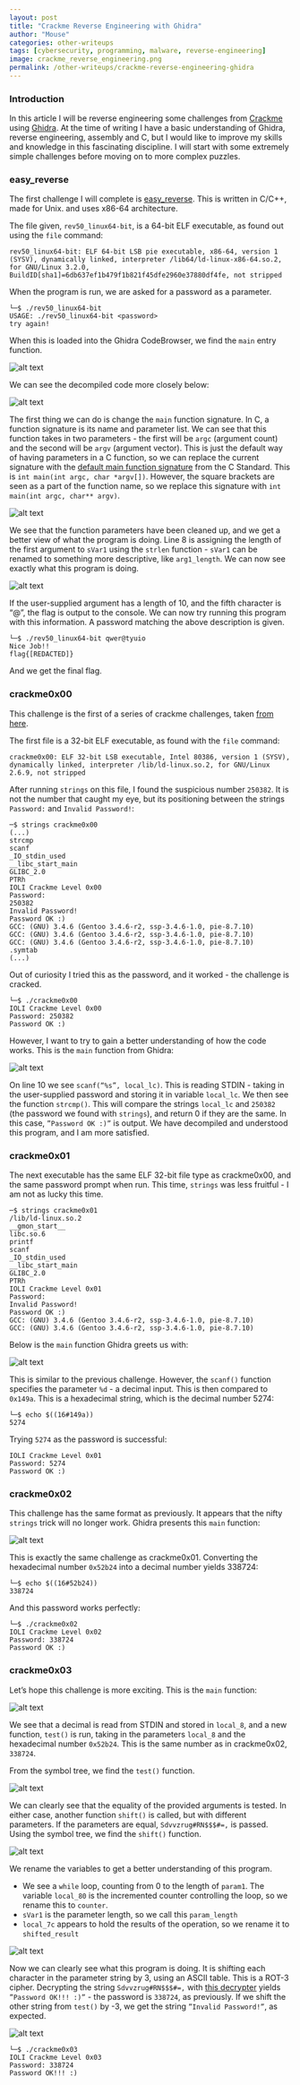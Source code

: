 ```yaml
---
layout: post
title: "Crackme Reverse Engineering with Ghidra"
author: "Mouse"
categories: other-writeups
tags: [cybersecurity, programming, malware, reverse-engineering]
image: crackme_reverse_engineering.png
permalink: /other-writeups/crackme-reverse-engineering-ghidra
---
```


### Introduction
In this article I will be reverse engineering some challenges from [Crackme](https://crackmes.one/) using [Ghidra](https://ghidra-sre.org/). At the time of writing I have a basic understanding of Ghidra, reverse engineering, assembly and C, but I would like to improve my skills and knowledge in this fascinating discipline. I will start with some extremely simple challenges before moving on to more complex puzzles.

### easy_reverse
The first challenge I will complete is [easy_reverse](https://crackmes.one/crackme/5b8a37a433c5d45fc286ad83). This is written in C/C++, made for Unix. and uses x86-64 architecture.

The file given, ```rev50_linux64-bit```, is a 64-bit ELF executable, as found out using the ```file``` command:

```
rev50_linux64-bit: ELF 64-bit LSB pie executable, x86-64, version 1 (SYSV), dynamically linked, interpreter /lib64/ld-linux-x86-64.so.2, for GNU/Linux 3.2.0, BuildID[sha1]=6db637ef1b479f1b821f45dfe2960e37880df4fe, not stripped
```

When the program is run, we are asked for a password as a parameter.

```
└─$ ./rev50_linux64-bit
USAGE: ./rev50_linux64-bit <password>
try again!
```

When this is loaded into the Ghidra CodeBrowser, we find the ```main``` entry function.

![alt text](\assets\img\other-writeups\crackme\main.PNG)

We can see the decompiled code more closely below:

![alt text](\assets\img\other-writeups\crackme\main_decomp.PNG)

The first thing we can do is change the ```main``` function signature. In C, a function signature is its name and parameter list. We can see that this function takes in two parameters - the first will be ```argc``` (argument count)  and the second will be ```argv``` (argument vector). This is just the default way of having parameters in a C function, so we can replace the current signature with the [default main function signature](https://c0x.shape-of-code.com/5.1.2.2.1.html) from the C Standard. This is ```int main(int argc, char *argv[])```. However, the square brackets are seen as a part of the function name, so we replace this signature with ```int main(int argc, char** argv)```.

![alt text](\assets\img\other-writeups\crackme\sig_changed.PNG)

We see that the function parameters have been cleaned up, and we get a better view of what the program is doing. Line 8 is assigning the length of the first argument to ```sVar1``` using the ```strlen``` function - ```sVar1``` can be renamed to something more descriptive, like ```arg1_length```. We can now see exactly what this program is doing.

![alt text](\assets\img\other-writeups\crackme\final.PNG)

If the user-supplied argument has a length of 10, and the fifth character is “@”, the flag is output to the console. We can now try running this program with this information. A password matching the above description is given.

```
└─$ ./rev50_linux64-bit qwer@tyuio
Nice Job!!
flag{[REDACTED]}
```

And we get the final flag.

### crackme0x00

This challenge is the first of a series of crackme challenges, taken [from here](https://github.com/Maijin/radare2-workshop-2015/tree/master/IOLI-crackme/bin-linux).

The first file is a 32-bit ELF executable, as found with the ```file``` command:

```
crackme0x00: ELF 32-bit LSB executable, Intel 80386, version 1 (SYSV), dynamically linked, interpreter /lib/ld-linux.so.2, for GNU/Linux 2.6.9, not stripped
```

After running ```strings``` on this file, I found the suspicious number ```250382```. It is not the number that caught my eye, but its positioning between the strings ```Password:``` and ```Invalid Password!```:

```
─$ strings crackme0x00                                                           
(...)
strcmp
scanf
_IO_stdin_used
__libc_start_main
GLIBC_2.0
PTRh
IOLI Crackme Level 0x00
Password:
250382
Invalid Password!
Password OK :)
GCC: (GNU) 3.4.6 (Gentoo 3.4.6-r2, ssp-3.4.6-1.0, pie-8.7.10)
GCC: (GNU) 3.4.6 (Gentoo 3.4.6-r2, ssp-3.4.6-1.0, pie-8.7.10)
GCC: (GNU) 3.4.6 (Gentoo 3.4.6-r2, ssp-3.4.6-1.0, pie-8.7.10)
.symtab
(...)
```
Out of curiosity I tried this as the password, and it worked - the challenge is cracked.
```
└─$ ./crackme0x00      
IOLI Crackme Level 0x00
Password: 250382
Password OK :)
```
However, I want to try to gain a better understanding of how the code works. This is the ```main``` function from Ghidra:

![alt text](\assets\img\other-writeups\crackme\0x00_main.PNG)

On line 10 we see ```scanf(“%s”, local_lc)```. This is reading STDIN - taking in the user-supplied password and storing it in variable ```local_lc```. We then see the function ```strcmp()```. This will compare the strings ```local_lc``` and ```250382``` (the password we found with ```strings```), and return 0 if they are the same. In this case, ```”Password OK :)”``` is output. We have decompiled and understood this program, and I am more satisfied.

### crackme0x01

The next executable has the same ELF 32-bit file type as crackme0x00, and the same password prompt when run. This time, ```strings``` was less fruitful - I am not as lucky this time.

```
─$ strings crackme0x01
/lib/ld-linux.so.2
__gmon_start__
libc.so.6
printf
scanf
_IO_stdin_used
__libc_start_main
GLIBC_2.0
PTRh
IOLI Crackme Level 0x01
Password:
Invalid Password!
Password OK :)
GCC: (GNU) 3.4.6 (Gentoo 3.4.6-r2, ssp-3.4.6-1.0, pie-8.7.10)
GCC: (GNU) 3.4.6 (Gentoo 3.4.6-r2, ssp-3.4.6-1.0, pie-8.7.10)
```

Below is the ```main``` function Ghidra greets us with:

![alt text](\assets\img\other-writeups\crackme\0x01_main.PNG)

This is similar to the previous challenge. However, the ```scanf()``` function specifies the parameter ```%d``` - a decimal input. This is then compared to ```0x149a```. This is a hexadecimal string, which is the decimal number 5274:

```
└─$ echo $((16#149a))    
5274
```

Trying ```5274``` as the password is successful:

```
IOLI Crackme Level 0x01
Password: 5274
Password OK :)
```

### crackme0x02

This challenge has the same format as previously. It appears that the nifty ```strings``` trick will no longer work. Ghidra presents this ```main``` function:

![alt text](\assets\img\other-writeups\crackme\0x02_main.PNG)

This is exactly the same challenge as crackme0x01. Converting the hexadecimal number ```0x52b24``` into a decimal number yields 338724:
```
└─$ echo $((16#52b24))          
338724
```

And this password works perfectly:
```
└─$ ./crackme0x02       
IOLI Crackme Level 0x02
Password: 338724
Password OK :)
```

### crackme0x03

Let’s hope this challenge is more exciting. This is the ```main``` function:

![alt text](\assets\img\other-writeups\crackme\0x03_main.PNG)

We see that a decimal is read from STDIN and stored in ```local_8```, and a new function, ```test()``` is run, taking in the parameters ```local_8``` and the hexadecimal number ```0x52b24```. This is the same number as in crackme0x02, ```338724```.

From the symbol tree, we find the ```test()``` function.

![alt text](\assets\img\other-writeups\crackme\0x03_test.PNG)

We can clearly see that the equality of the provided arguments is tested. In either case, another function ```shift()``` is called, but with different parameters. If the parameters are equal, ```Sdvvzrug#RN$$$#=,``` is passed. Using the symbol tree, we find the ```shift()``` function.

![alt text](\assets\img\other-writeups\crackme\0x03_shift.PNG)

We rename the variables to get a better understanding of this program.
* We see a ```while``` loop, counting from 0 to the length of ```param1```. The variable ```local_80``` is the incremented counter controlling the loop, so we rename this to ```counter```.
* ```sVar1``` is the parameter length, so we call this ```param_length```
* ```local_7c``` appears to hold the results of the operation, so we rename it to ```shifted_result```

![alt text](\assets\img\other-writeups\crackme\0x03_renamed.PNG)

Now we can clearly see what this program is doing. It is shifting each character in the parameter string by 3, using an ASCII table. This is a ROT-3 cipher. Decrypting the string ```Sdvvzrug#RN$$$#=,``` with [this decrypter](https://www.dcode.fr/rot-cipher) yields ```”Password OK!!! :)”``` - the password is ```338724```, as previously. If we shift the other string from ```test()``` by -3, we get the string ```”Invalid Password!”```, as expected.

![alt text](\assets\img\other-writeups\crackme\rot3.PNG)

```
└─$ ./crackme0x03               
IOLI Crackme Level 0x03
Password: 338724
Password OK!!! :)
```
